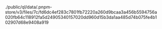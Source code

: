 ./public/ql/data/.pnpm-store/v3/files/7c/fd6dc4ef283c7801fb72220a260d9bcaa3a456b5594756a020fb64c118912fa5d24905340157020dd960d15b3da1aa485d74b075fe4b102907d68e9408a919